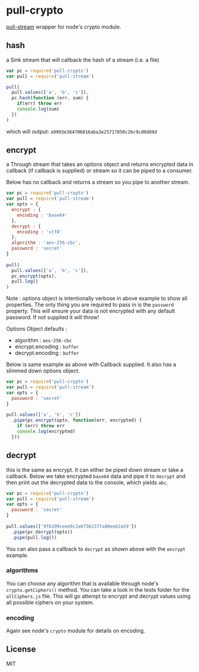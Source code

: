 # pull-crypto

[pull-stream](https://github.com/dominictarr/pull-stream)
wrapper for node's crypto module.

## hash

a Sink stream that will callback the hash of a stream (i.e. a file)

``` js
var pc = require('pull-crypto')
var pull = require('pull-stream')

pull(
  pull.values(['a', 'b', 'c']),
  pc.hash(function (err, sum) {
    if(err) throw err
    console.log(sum)
  })
)
```
which will output: `a9993e364706816aba3e25717850c26c9cd0d89d`

## encrypt

a Through stream that takes an options object and returns encrypted data in callback (if callback is supplied) or stream so it can be piped to a consumer.

Below has no callback and returns a stream so you pipe to another stream.

```js
var pc = require('pull-crypto')
var pull = require('pull-stream')
var opts = {
  encrypt : {
    encoding : 'base64'
  },
  decrypt : {
    encoding : 'utf8'
  },
  algorithm : 'aes-256-cbc',
  password : 'secret'
}
   
pull(
  pull.values(['a', 'b', 'c']),
  pc.encrypt(opts),
  pull.log()
)
```
Note : options object is intentionally verbose in above example to show all properties. The only thing you are required to pass in is the `password` property. This will ensure your data is not encrypted with any default password. If not supplied it will throw!

Options Object defaults :
* algorithm : `aes-256-cbc`
* encrypt.encoding : `buffer`
* decrypt.encoding : `buffer`

Below is same example as above with Callback supplied. It also has a slimmed down options object.

```js
var pc = require('pull-crypto')
var pull = require('pull-stream')
var opts = {
  password : 'secret'
}
   
pull.values(['a', 'b', 'c'])
  .pipe(pc.encrypt(opts, function(err, encrypted) {
    if (err) throw err
    console.log(encrypted)
  }))
```

## decrypt

this is the same as encrypt. It can either be piped down stream or take a callback. Below we take encrypted `base64` data and pipe it to `decrypt` and then print out the decrypted data to the console, which yields `abc`.

```js
var pc = require('pull-crypto')
var pull = require('pull-stream')
var opts = {
  password : 'secret'
}
   
pull.values(['9f6199ceee0c2a6f36137fa80eeb2a59'])
  .pipe(pc.decrypt(opts))
  .pipe(pull.log())
```

You can also pass a callback to `decrypt` as shown above with the `encrypt` example.

### algorithms

You can choose any algorithm that is available through node's `crypto.getCiphers()` method. You can take a look in the tests folder for the `allCiphers.js` file. This will go attempt to encrypt and decrypt values using all possible ciphers on your system.

### encoding

Again see node's `crypto` module for details on encoding.

## License

MIT
